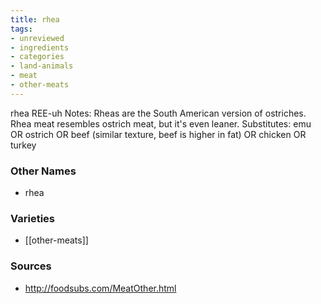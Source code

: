 ```yaml
---
title: rhea
tags:
- unreviewed
- ingredients
- categories
- land-animals
- meat
- other-meats
---
```

rhea REE-uh Notes: Rheas are the South American version of ostriches. Rhea meat resembles ostrich meat, but it's even leaner. Substitutes: emu OR ostrich OR beef (similar texture, beef is higher in fat) OR chicken OR turkey

### Other Names

* rhea

### Varieties

* [[other-meats]]

### Sources
* http://foodsubs.com/MeatOther.html
